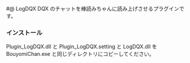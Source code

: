 #@ LogDQX
DQX のチャットを棒読みちゃんに読み上げさせるプラグインです。

### インストール

Plugin_LogDQX.dll と Plugin_LogDQX.setting と LogDQX.dll を BouyomiChan.exe と同じディレクトリにコピーしてください。
